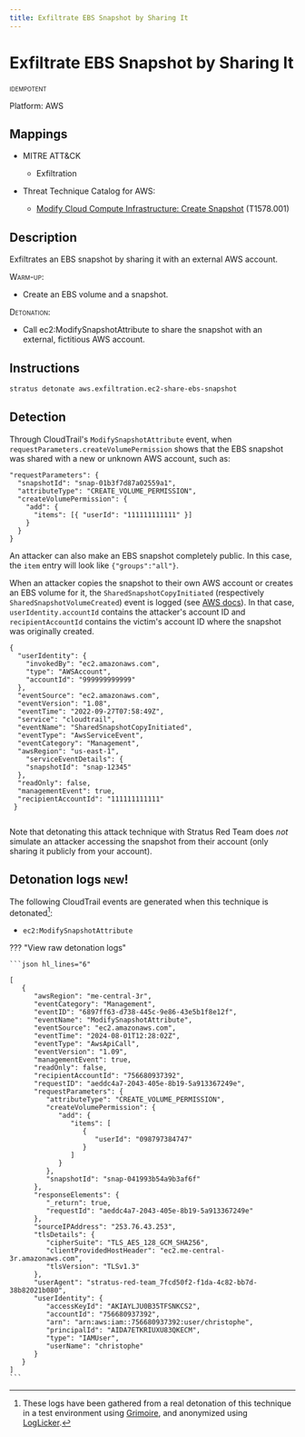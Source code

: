 ```yaml
---
title: Exfiltrate EBS Snapshot by Sharing It
---
```


# Exfiltrate EBS Snapshot by Sharing It


 <span class="smallcaps w3-badge w3-blue w3-round w3-text-white" title="This attack technique can be detonated multiple times">idempotent</span> 

Platform: AWS

## Mappings

- MITRE ATT&CK
    - Exfiltration


- Threat Technique Catalog for AWS:
  
    - [Modify Cloud Compute Infrastructure: Create Snapshot](https://aws-samples.github.io/threat-technique-catalog-for-aws/Techniques/T1578.001.html) (T1578.001)
  


## Description


Exfiltrates an EBS snapshot by sharing it with an external AWS account.

<span style="font-variant: small-caps;">Warm-up</span>: 

- Create an EBS volume and a snapshot.

<span style="font-variant: small-caps;">Detonation</span>: 

- Call ec2:ModifySnapshotAttribute to share the snapshot with an external, fictitious AWS account.


## Instructions

```bash title="Detonate with Stratus Red Team"
stratus detonate aws.exfiltration.ec2-share-ebs-snapshot
```
## Detection


Through CloudTrail's <code>ModifySnapshotAttribute</code> event, when <code>requestParameters.createVolumePermission</code> shows
that the EBS snapshot was shared with a new or unknown AWS account, such as:

<pre><code>"requestParameters": {
  "snapshotId": "snap-01b3f7d87a02559a1",
  "attributeType": "CREATE_VOLUME_PERMISSION",
  "createVolumePermission": {
    "add": {
	  "items": [{ "userId": "111111111111" }]
    }
  }
}</code></pre>

An attacker can also make an EBS snapshot completely public. In this case, the <code>item</code> entry 
will look like <code>{"groups":"all"}</code>. 

When an attacker copies the snapshot to their own AWS account or creates an EBS volume for it, the <code>SharedSnapshotCopyInitiated</code> (respectively <code>SharedSnapshotVolumeCreated</code>) event is logged (see [AWS docs](https://docs.aws.amazon.com/AWSEC2/latest/UserGuide/ebs-modifying-snapshot-permissions.html#shared-snapshot-cloudtrail-logging)). 
In that case, <code>userIdentity.accountId</code> contains the attacker's account ID and <code>recipientAccountId</code> contains the victim's account ID where the snapshot was originally created.

<pre><code>{
  "userIdentity": {
    "invokedBy": "ec2.amazonaws.com",
    "type": "AWSAccount",
    "accountId": "999999999999"
  },
  "eventSource": "ec2.amazonaws.com",
  "eventVersion": "1.08",
  "eventTime": "2022-09-27T07:58:49Z",
  "service": "cloudtrail",
  "eventName": "SharedSnapshotCopyInitiated",
  "eventType": "AwsServiceEvent",
  "eventCategory": "Management",
  "awsRegion": "us-east-1",
    "serviceEventDetails": {
    "snapshotId": "snap-12345"
  },
  "readOnly": false,
  "managementEvent": true,
  "recipientAccountId": "111111111111"
 }
 </code></pre>
 
 Note that detonating this attack technique with Stratus Red Team does *not* simulate an attacker accessing the snapshot from their account (only sharing it publicly from your account).



## Detonation logs <span class="smallcaps w3-badge w3-light-green w3-round w3-text-sand">new!</span>

The following CloudTrail events are generated when this technique is detonated[^1]:


- `ec2:ModifySnapshotAttribute`


??? "View raw detonation logs"

    ```json hl_lines="6"

    [
	   {
	      "awsRegion": "me-central-3r",
	      "eventCategory": "Management",
	      "eventID": "6897ff63-d738-445c-9e86-43e5b1f8e12f",
	      "eventName": "ModifySnapshotAttribute",
	      "eventSource": "ec2.amazonaws.com",
	      "eventTime": "2024-08-01T12:28:02Z",
	      "eventType": "AwsApiCall",
	      "eventVersion": "1.09",
	      "managementEvent": true,
	      "readOnly": false,
	      "recipientAccountId": "756680937392",
	      "requestID": "aeddc4a7-2043-405e-8b19-5a913367249e",
	      "requestParameters": {
	         "attributeType": "CREATE_VOLUME_PERMISSION",
	         "createVolumePermission": {
	            "add": {
	               "items": [
	                  {
	                     "userId": "098797384747"
	                  }
	               ]
	            }
	         },
	         "snapshotId": "snap-041993b54a9b3af6f"
	      },
	      "responseElements": {
	         "_return": true,
	         "requestId": "aeddc4a7-2043-405e-8b19-5a913367249e"
	      },
	      "sourceIPAddress": "253.76.43.253",
	      "tlsDetails": {
	         "cipherSuite": "TLS_AES_128_GCM_SHA256",
	         "clientProvidedHostHeader": "ec2.me-central-3r.amazonaws.com",
	         "tlsVersion": "TLSv1.3"
	      },
	      "userAgent": "stratus-red-team_7fcd50f2-f1da-4c82-bb7d-38b82021b080",
	      "userIdentity": {
	         "accessKeyId": "AKIAYLJU0B35TFSNKCS2",
	         "accountId": "756680937392",
	         "arn": "arn:aws:iam::756680937392:user/christophe",
	         "principalId": "AIDA7ETKRIUXU83QKECM",
	         "type": "IAMUser",
	         "userName": "christophe"
	      }
	   }
	]
    ```

[^1]: These logs have been gathered from a real detonation of this technique in a test environment using [Grimoire](https://github.com/DataDog/grimoire), and anonymized using [LogLicker](https://github.com/Permiso-io-tools/LogLicker).

